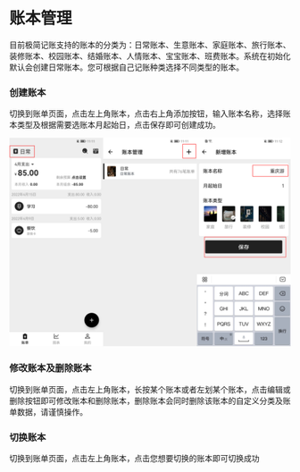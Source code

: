 # 账本管理

目前极简记账支持的账本的分类为：日常账本、生意账本、家庭账本、旅行账本、装修账本、校园账本、结婚账本、人情账本、宝宝账本、班费账本。系统在初始化默认会创建日常账本。您可根据自己记账种类选择不同类型的账本。

### 创建账本

切换到账单页面，点击左上角账本，点击右上角添加按钮，输入账本名称，选择账本类型及根据需要选账本月起始日，点击保存即可创建成功。

![创建账本流程](<../.gitbook/assets/5598872F73739748C5EFB15EF8DA0E55 拷贝.jpg>)

### 修改账本及删除账本

切换到账单页面，点击左上角账本，长按某个账本或者左划某个账本，点击编辑或删除按钮即可修改账本和删除账本，删除账本会同时删除该账本的自定义分类及账单数据，请谨慎操作。

### 切换账本

切换到账单页面，点击左上角账本，点击您想要切换的账本即可切换成功
